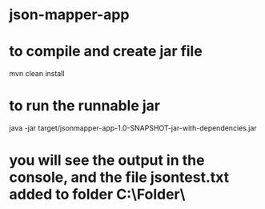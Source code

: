 # json-mapper-app

# to compile and create jar file
mvn clean install

# to run the runnable jar
java -jar target/jsonmapper-app-1.0-SNAPSHOT-jar-with-dependencies.jar


# you will see the output in the console, and the file jsontest.txt added to folder C:\Folder\
